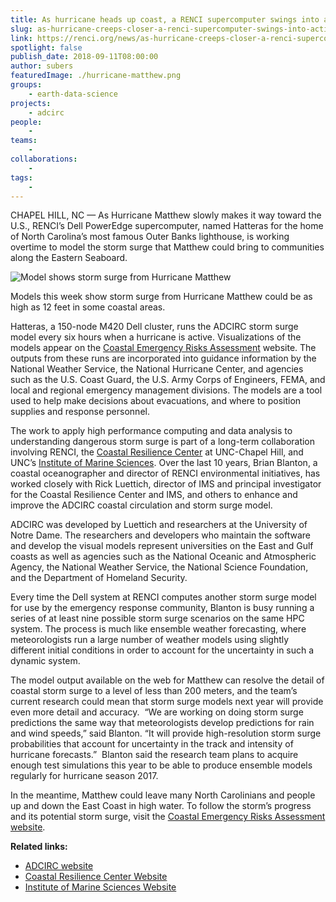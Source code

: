 ```yaml
---
title: As hurricane heads up coast, a RENCI supercomputer swings into action
slug: as-hurricane-creeps-closer-a-renci-supercomputer-swings-into-action
link: https://renci.org/news/as-hurricane-creeps-closer-a-renci-supercomputer-swings-into-action/
spotlight: false
publish_date: 2018-09-11T08:00:00
author: subers
featuredImage: ./hurricane-matthew.png
groups:
    - earth-data-science
projects:
    - adcirc
people:
    - 
teams: 
    - 
collaborations:
    - 
tags:
    -
---
```



CHAPEL HILL, NC &mdash; As Hurricane Matthew slowly makes it way toward the U.S., RENCI’s Dell PowerEdge supercomputer, named Hatteras for the home of North Carolina’s most famous Outer Banks lighthouse, is working overtime to model the storm surge that Matthew could bring to communities along the Eastern Seaboard.  <!--more-->

![Model shows storm surge from Hurricane Matthew](http://renci.org/wp-content/uploads/2016/10/Screen-Shot-2016-10-04-at-3.02.25-PM-1024x699.png)

Models this week show storm surge from Hurricane Matthew could be as high as 12 feet in some coastal areas.

Hatteras, a 150-node M420 Dell cluster, runs the ADCIRC storm surge model every six hours when a hurricane is active. Visualizations of the models appear on the <a href="http://nc-cera.renci.org/">Coastal Emergency Risks Assessment</a> website. The outputs from these runs are incorporated into guidance information by the National Weather Service, the National Hurricane Center, and agencies such as the U.S. Coast Guard, the U.S. Army Corps of Engineers, FEMA, and local and regional emergency management divisions. The models are a tool used to help make decisions about evacuations, and where to position supplies and response personnel.

The work to apply high performance computing and data analysis to understanding dangerous storm surge is part of a long-term collaboration involving RENCI, the <a href="http://coastalresiliencecenter.unc.edu/">Coastal Resilience Center</a> at UNC-Chapel Hill, and UNC’s <a href="http://coastalresiliencecenter.unc.edu/">Institute of Marine Sciences</a>. Over the last 10 years, Brian Blanton, a coastal oceanographer and director of RENCI environmental initiatives, has worked closely with Rick Luettich, director of IMS and principal investigator for the Coastal Resilience Center and IMS, and others to enhance and improve the ADCIRC coastal circulation and storm surge model.

ADCIRC was developed by Luettich and researchers at the University of Notre Dame. The researchers and developers who maintain the software and develop the visual models represent universities on the East and Gulf coasts as well as agencies such as the National Oceanic and Atmospheric Agency, the National Weather Service, the National Science Foundation, and the Department of Homeland Security.

Every time the Dell system at RENCI computes another storm surge model for use by the emergency response community, Blanton is busy running a series of at least nine possible storm surge scenarios on the same HPC system. The process is much like ensemble weather forecasting, where meteorologists run a large number of weather models using slightly different initial conditions in order to account for the uncertainty in such a dynamic system.

The model output available on the web for Matthew can resolve the detail of coastal storm surge to a level of less than 200 meters, and the team’s current research could mean that storm surge models next year will provide even more detail and accuracy.  “We are working on doing storm surge predictions the same way that meteorologists develop predictions for rain and wind speeds,” said Blanton. “It will provide high-resolution storm surge probabilities that account for uncertainty in the track and intensity of hurricane forecasts.”  Blanton said the research team plans to acquire enough test simulations this year to be able to produce ensemble models regularly for hurricane season 2017.

In the meantime, Matthew could leave many North Carolinians and people up and down the East Coast in high water. To follow the storm’s progress and its potential storm surge, visit the <a href="http://nc-cera.renci.org/">Coastal Emergency Risks Assessment website</a>.

**Related links:**

- [ADCIRC website](http://adcirc.org)
- [Coastal Resilience Center Website](http://coastalresiliencecenter.unc.edu)
- [Institute of Marine Sciences Website](http://ims.unc.edu)
